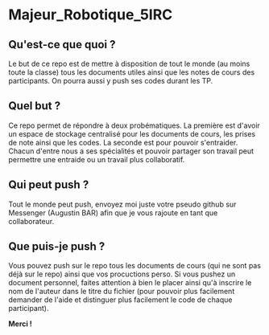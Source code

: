 # Majeur_Robotique_5IRC

## Qu'est-ce que quoi ?

Le but de ce repo est de mettre à disposition de tout le monde (au moins toute la classe) tous les documents utiles ainsi que les notes de cours des participants.
On pourra aussi y push ses codes durant les TP.

## Quel but ?

Ce repo permet de répondre à deux probématiques. La première est d'avoir un espace de stockage centralisé pour les documents de cours, les prises de note ainsi que les codes.
La seconde est pour pouvoir s'entraider. Chacun d'entre nous a ses spécialités et pouvoir partager son travail peut permettre une entraide ou un travail plus collaboratif.

## Qui peut push ?

Tout le monde peut push, envoyez moi juste votre pseudo github sur Messenger (Augustin BAR) afin que je vous rajoute en tant que collaborateur.

## Que puis-je push ?

Vous pouvez push sur le repo tous les documents de cours (qui ne sont pas déjà sur le repo) ainsi que vos procuctions perso.
Si vous pushez un document personnel, faites attention à bien le placer ainsi qu'à inscrire le nom de l'auteur dans le titre du fichier (pour pouvoir plus facilement demander de l'aide et distinguer plus facilement le code de chaque participant).


__**Merci !**__